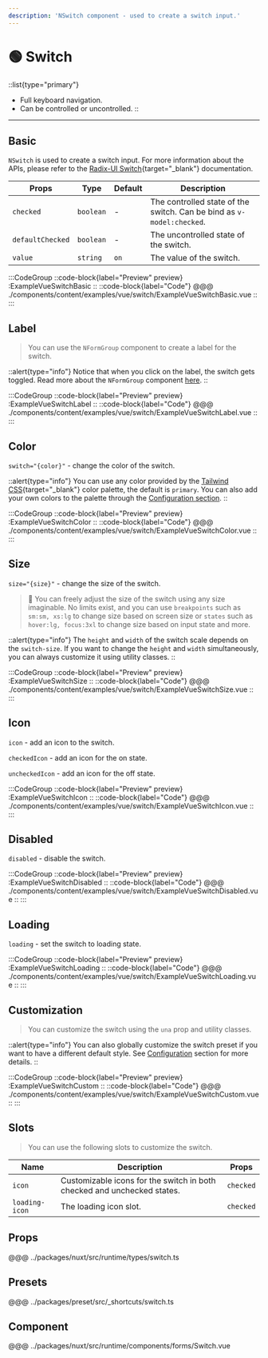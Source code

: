 ```yaml
---
description: 'NSwitch component - used to create a switch input.'
---
```


# 🟢 Switch

::list{type="primary"}
- Full keyboard navigation.
- Can be controlled or uncontrolled.
::

---

## Basic

`NSwitch` is used to create a switch input. For more information about the APIs, please refer to the [Radix-UI Switch](https://radix-ui.com/primitives/docs/switch){target="_blank"} documentation.

| Props            | Type      | Default | Description                                                           |
| ---------------- | --------- | ------- | --------------------------------------------------------------------- |
| `checked`        | `boolean` | -       | The controlled state of the switch. Can be bind as `v-model:checked`. |
| `defaultChecked` | `boolean` | -       | The uncontrolled state of the switch.                                 |
| `value`          | `string`  | `on`    | The value of the switch.                                              |

:::CodeGroup
::code-block{label="Preview" preview}
  :ExampleVueSwitchBasic
::
::code-block{label="Code"}
@@@ ./components/content/examples/vue/switch/ExampleVueSwitchBasic.vue
::
:::

## Label

> You can use the `NFormGroup` component to create a label for the switch.

::alert{type="info"}
  Notice that when you click on the label, the switch gets toggled. Read more about the `NFormGroup` component [here](form-group).
::

:::CodeGroup
::code-block{label="Preview" preview}
  :ExampleVueSwitchLabel
::
::code-block{label="Code"}
@@@ ./components/content/examples/vue/switch/ExampleVueSwitchLabel.vue
::
:::

## Color

`switch="{color}"` - change the color of the switch.

::alert{type="info"}
You can use any color provided by the [Tailwind CSS](https://tailwindcss.com/docs/customizing-colors){target="_blank"} color palette, the default is `primary`. You can also add your own colors to the palette through the [Configuration section](/getting-started/configuration).
::

:::CodeGroup
::code-block{label="Preview" preview}
  :ExampleVueSwitchColor
::
::code-block{label="Code"}
@@@ ./components/content/examples/vue/switch/ExampleVueSwitchColor.vue
::
:::

## Size

`size="{size}"` - change the size of the switch.

> 🚀 You can freely adjust the size of the switch using any size imaginable. No limits exist, and you can use `breakpoints` such as `sm:sm, xs:lg` to change size based on screen size or `states` such as `hover:lg, focus:3xl` to change size based on input state and more.

::alert{type="info"}
The `height` and `width` of the switch scale depends on the `switch-size`. If you want to change the `height` and `width` simultaneously, you can always customize it using utility classes.
::

:::CodeGroup
::code-block{label="Preview" preview}
  :ExampleVueSwitchSize
::
::code-block{label="Code"}
@@@ ./components/content/examples/vue/switch/ExampleVueSwitchSize.vue
::
:::

## Icon

`icon` - add an icon to the switch.

`checkedIcon` - add an icon for the on state.

`uncheckedIcon` - add an icon for the off state.  

:::CodeGroup
::code-block{label="Preview" preview}
  :ExampleVueSwitchIcon
::
::code-block{label="Code"}
@@@ ./components/content/examples/vue/switch/ExampleVueSwitchIcon.vue
::
:::

## Disabled

`disabled` - disable the switch.

:::CodeGroup
::code-block{label="Preview" preview}
  :ExampleVueSwitchDisabled
::
::code-block{label="Code"}
@@@ ./components/content/examples/vue/switch/ExampleVueSwitchDisabled.vue
::
:::

## Loading

`loading` - set the switch to loading state.

:::CodeGroup
::code-block{label="Preview" preview}
  :ExampleVueSwitchLoading
::
::code-block{label="Code"}
@@@ ./components/content/examples/vue/switch/ExampleVueSwitchLoading.vue
::
:::

## Customization

> You can customize the switch using the `una` prop and utility classes.

::alert{type="info"}
  You can also globally customize the switch preset if you want to have a different default style. See [Configuration](/getting-started/configuration) section for more details.
::

:::CodeGroup
::code-block{label="Preview" preview}
  :ExampleVueSwitchCustom
::
::code-block{label="Code"}
@@@ ./components/content/examples/vue/switch/ExampleVueSwitchCustom.vue
::
:::

## Slots

> You can use the following slots to customize the switch.

| Name           | Description                                                             | Props     |
| -------------- | ----------------------------------------------------------------------- | --------- |
| `icon`         | Customizable icons for the switch in both checked and unchecked states. | `checked` |
| `loading-icon` | The loading icon slot.                                                  | `checked` |

## Props
@@@ ../packages/nuxt/src/runtime/types/switch.ts

## Presets
@@@ ../packages/preset/src/_shortcuts/switch.ts

## Component
@@@ ../packages/nuxt/src/runtime/components/forms/Switch.vue
